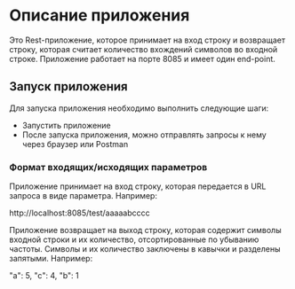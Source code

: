 # Описание приложения
Это Rest-приложение, которое принимает на вход строку и возвращает строку, которая считает количество вхождений символов во входной строке. Приложение работает на порте 8085 и имеет один end-point.

## Запуск приложения
Для запуска приложения необходимо выполнить следующие шаги:

- Запустить приложение
- После запуска приложения, можно отправлять запросы к нему через браузер или Postman

### Формат входящих/исходящих параметров
Приложение принимает на вход строку, которая передается в URL запроса в виде параметра. Например:

http://localhost:8085/test/aaaaabcccc

Приложение возвращает на выход строку, которая содержит символы входной строки и их количество, отсортированные по убыванию частоты. Символы и их количество заключены в кавычки и разделены запятыми. Например:

"a": 5, "c": 4, "b": 1
